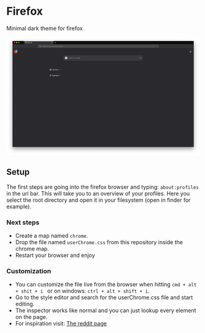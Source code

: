 # Firefox 
Minimal dark theme for firefox

![The theme](https://github.com/timruiterkamp/firefox-minimal-dark-theme/blob/master/firefox-browser.png)

## Setup
The first steps are going into the firefox browser and typing: `about:profiles` in the url bar. This will take you to an overview of your profiles.
Here you select the root directory and open it in your filesystem (open in finder for example).

### Next steps
* Create a map named `chrome`.
* Drop the file named `userChrome.css` from this repository inside the chrome map.
* Restart your browser and enjoy

### Customization
* You can customize the file live from the browser when hitting ```cmd + alt + shit + i ``` or on windows: ```ctrl + alt + shift + i```.
* Go to the style editor and search for the userChrome.css file and start editing.
* The inspector works like normal and you can just lookup every element on the page.
* For inspiration visit: [The reddit page](https://www.reddit.com/r/FirefoxCSS/)